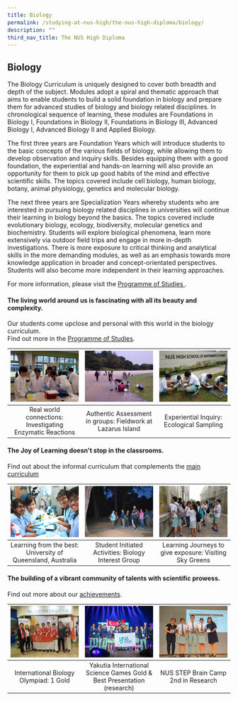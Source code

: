 ```yaml
---
title: Biology
permalink: /studying-at-nus-high/the-nus-high-diploma/biology/
description: ""
third_nav_title: The NUS High Diploma
---
```

## Biology

The Biology Curriculum is uniquely designed to cover both breadth and depth of the subject. Modules adopt a spiral and thematic approach that aims to enable students to build a solid foundation in biology and prepare them for advanced studies of biology and biology related disciplines. In chronological sequence of learning, these modules are Foundations in Biology I, Foundations in Biology II, Foundations in Biology III, Advanced Biology I, Advanced Biology II and Applied Biology.  

The first three years are Foundation Years which will introduce students to the basic concepts of the various fields of biology, while allowing them  to develop observation and inquiry skills. Besides equipping them with a good foundation, the experiential and hands-on learning will also provide an opportunity for them to pick up good habits of the mind and effective scientific skills. The topics covered include cell biology, human biology, botany, animal physiology, genetics and molecular biology.  

The next three years are Specialization Years whereby students who are interested in pursuing biology related disciplines in universities will continue their learning in biology beyond the basics. The topics covered include evolutionary biology, ecology, biodiversity, molecular genetics and biochemistry. Students will explore biological phenomena, learn more extensively via outdoor field trips and engage in more in-depth investigations. There is more exposure to critical thinking and analytical skills in the more demanding modules, as well as an emphasis towards more knowledge application in broader and concept-orientated perspectives. Students will also become more independent in their learning approaches. 

For more information, please visit the <a href="/studying-at-nus-high/the-nus-high-diploma/programme-of-studies/">Programme of Studies </a> .

#### The **living world** around us is fascinating with all its beauty and complexity.<br>
Our students come upclose and personal with this world in the biology curriculum.<br>
Find out more in the <a href="/studying-at-nus-high/the-nus-high-diploma/programme-of-studies/">Programme of Studies</a>.<br>

<table>
	<thead>
		<tr>
			<th style="width: 33%; align: center">
				<a href="/biology/wonderment-in-the-classroom/">
					<img src="/images/Biology/bio Photo 1.jpg" style="max-height:100%; max-width:100%"></a>
			</th>
			<th style="width: 33%; align: center">
				<a href="/biology/wonderment-in-the-classroom/">
					<img src="/images/Biology/bio Photo 2.jpg" style="max-height:100%; max-width:100%" >
				</a>
			</th>
			<th style="width: 33%; align: center">
				<a href="/biology/wonderment-in-the-classroom/">
					<img src="/images/Biology/bio Photo 3.jpg" style="max-height:100%; max-width:100%" >
				</a>
			</th>
		</tr>
	</thead>
	<tbody>
		<tr>
			<td style="text-align:center" > 
				Real world connections:  
				Investigating Enzymatic Reactions
			</td>
			<td style="text-align:center" >
				Authentic Assessment in groups:
				Fieldwork at Lazarus Island 
			</td>
			<td style="text-align:center"> 
				Experiential Inquiry:
				Ecological Sampling 
			</td>
		</tr>
	</tbody>
</table>

#### The Joy of Learning doesn't stop in the classrooms.<br>
Find out about the informal curriculum that complements the [main curriculum](/biology/beyond-the-classroom/)
<table>
	<thead>
		<tr>
			<th style="width: 33%; align: center">
				<a href="/biology/beyond-the-classroom/">
					<img src="/images/Biology/bio Photo 4.jpg" style="max-height:100%; max-width:100%">
				</a>
			</th>
			<th style="width: 33%; align: center">
				<a href="/biology/beyond-the-classroom/">
					<img src="/images/Biology/bio Photo 5.jpg"     style="max-height:100%; max-width:100%">
				</a>
			</th>
			<th style="width: 33%; align: center">
				<a href="/biology/beyond-the-classroom/">
					<img src="/images/Biology/bio Photo 6.jpg" style="max-height:100%; max-width:100%" >
				</a>
			</th>
		</tr>
	</thead>
	<tbody>
		<tr>
			<td style="text-align:center" > 
				Learning from the best:  
				University of Queensland, Australia
			</td>
			<td style="text-align:center" >
				Student Initiated Activities:
				Biology Interest Group
			</td>
			<td style="text-align:center"> 
				Learning Journeys to give exposure:
				Visiting Sky Greens 
			</td>
		</tr>
	</tbody>
</table>

#### The building of a vibrant community of talents with scientific prowess.<br>
Find out more about our [achievements](https://staging.d1bl70m167uzkq.amplifyapp.com/our-dna/achievements/2019/).
	
<table>
	<thead>
		<tr>
			<th style="width: 33%; align: center">
				<a href="https://staging.d1bl70m167uzkq.amplifyapp.com/our-dna/achievements/2019/">
					<img src="/images/Biology/bio Photo 7.jpg" style="max-height:100%; max-width:100%" >
				</a>
			</th>
			<th style="width: 33%; align: center">
				<a href="https://staging.d1bl70m167uzkq.amplifyapp.com/our-dna/achievements/2019/">
					<img src="/images/Biology/bio Photo 8.jpg"     style="max-height:100%; max-width:100%" >
				</a>
			</th>
			<th style="width: 33%; align: center">
				<a href="https://staging.d1bl70m167uzkq.amplifyapp.com/our-dna/achievements/2019/">
					<img src="/images/Biology/bio Photo 9.jpg" style="max-height:100%; max-width:100%">
				</a>
			</th>
		</tr>
	</thead>
	<tbody>
		<tr>
			<td style="text-align:center" > 
				International Biology Olympiad:  
				1 Gold
			</td>
			<td style="text-align:center" >
				Yakutia International  
Science Games  
Gold & Best Presentation (research)
			</td>
			<td style="text-align:center"> 
				NUS STEP Brain Camp  
2nd in Research 
			</td>
		</tr>
	</tbody>
</table>